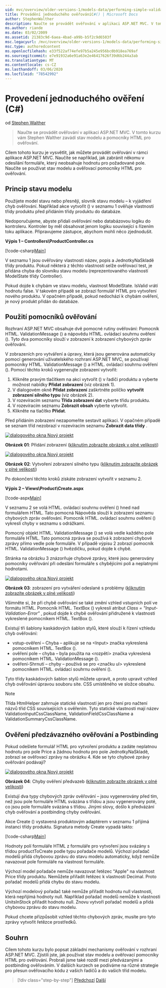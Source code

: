 ```yaml
---
uid: mvc/overview/older-versions-1/models-data/performing-simple-validation-cs
title: Provádění jednoduchého ověřováníC#() | Microsoft Docs
author: StephenWalther
description: Naučte se provádět ověřování v aplikaci ASP.NET MVC. V tomto kurzu vás Stephen Walther seznámí se stavem modelu a pomocníkem pro ověřování HTML...
ms.author: riande
ms.date: 03/02/2009
ms.assetid: 21383c9d-6aea-4bad-a99b-b5f2c9d6503f
msc.legacyurl: /mvc/overview/older-versions-1/models-data/performing-simple-validation-cs
msc.type: authoredcontent
ms.openlocfilehash: e33f522af74efe97b5a245e956bc0b918ea769af
ms.sourcegitcommit: e7e91932a6e91a63e2e46417626f39d6b244a3ab
ms.translationtype: MT
ms.contentlocale: cs-CZ
ms.lasthandoff: 03/06/2020
ms.locfileid: "78542992"
---
```

# <a name="performing-simple-validation-c"></a>Provedení jednoduchého ověření (C#)

od [Stephen Walther](https://github.com/StephenWalther)

> Naučte se provádět ověřování v aplikaci ASP.NET MVC. V tomto kurzu vám Stephen Walther zavádí stav modelu a pomocníky HTML pro ověřování.

Cílem tohoto kurzu je vysvětlit, jak můžete provádět ověřování v rámci aplikace ASP.NET MVC. Naučíte se například, jak zabránit někomu v odesílání formuláře, který neobsahuje hodnotu pro požadované pole. Naučíte se používat stav modelu a ověřovací pomocníky HTML pro ověřování.

## <a name="understanding-model-state"></a>Princip stavu modelu

Použijete model stavu nebo přesněji, slovník stavu modelu – k vyjádření chyb ověřování. Například akce vytvořit () v seznamu 1 ověřuje vlastnosti třídy produktu před přidáním třídy produktu do databáze.

Nedoporučujeme, abyste přidali ověřování nebo databázovou logiku do kontroleru. Kontroler by měl obsahovat jenom logiku související s řízením toku aplikace. Připravujeme zástupce, abychom mohli něco zjednodušit.

**Výpis 1 – Controllers\ProductController.cs**

[!code-csharp[Main](performing-simple-validation-cs/samples/sample1.cs)]

V seznamu 1 jsou ověřovány vlastnosti název, popis a JednotkyNaSkladě třídy produktu. Pokud některá z těchto vlastností selže ověřovací test, je přidána chyba do slovníku stavu modelu (reprezentovaného vlastností ModelState třídy Controller).

Pokud dojde k chybám ve stavu modelu, vlastnost ModelState. IsValid vrátí hodnotu false. V takovém případě se zobrazí formulář HTML pro vytvoření nového produktu. V opačném případě, pokud nedochází k chybám ověření, je nový produkt přidán do databáze.

## <a name="using-the-validation-helpers"></a>Použití pomocníků ověřování

Rozhraní ASP.NET MVC obsahuje dvě pomocné rutiny ověřování: Pomocník HTML. ValidationMessage () a nápovědu HTML. ovládací souhrnu ověření (). Tyto dva pomocníky slouží v zobrazení k zobrazení chybových zpráv ověřování.

V zobrazeních pro vytváření a úpravy, která jsou generována automaticky pomocí generování uživatelského rozhraní ASP.NET MVC, se používají pomocníky HTML. ValidationMessage () a HTML. ovládací souhrnu ověření (). Pomocí těchto kroků vygenerujte zobrazení vytvořit:

1. Klikněte pravým tlačítkem na akci vytvořit () v řadiči produktu a vyberte možnost nabídky **Přidat zobrazení** (viz obrázek 1).
2. V dialogovém okně **Přidat zobrazení** zaškrtněte políčko **vytvořit zobrazení silného typu** (viz obrázek 2).
3. V rozevíracím seznamu **Třída zobrazení dat** vyberte třídu produktu.
4. V rozevíracím seznamu **Zobrazit obsah** vyberte vytvořit.
5. Klikněte na tlačítko **Přidat**.

Před přidáním zobrazení nezapomeňte sestavit aplikaci. V opačném případě se seznam tříd nezobrazí v rozevíracím seznamu **Zobrazit data třídy** .

[![dialogového okna Nový projekt](performing-simple-validation-cs/_static/image1.jpg)](performing-simple-validation-cs/_static/image1.png)

**Obrázek 01**: Přidání zobrazení ([kliknutím zobrazíte obrázek v plné velikosti](performing-simple-validation-cs/_static/image2.png))

[![dialogového okna Nový projekt](performing-simple-validation-cs/_static/image2.jpg)](performing-simple-validation-cs/_static/image3.png)

**Obrázek 02**: Vytvoření zobrazení silného typu ([kliknutím zobrazíte obrázek v plné velikosti](performing-simple-validation-cs/_static/image4.png))

Po dokončení těchto kroků získáte zobrazení vytvořit v seznamu 2.

**Výpis 2 – Views\Product\Create.aspx**

[!code-aspx[Main](performing-simple-validation-cs/samples/sample2.aspx)]

V seznamu 2 se volá HTML. ovládací souhrnu ověření () hned nad formulářem HTML. Tato pomocná Nápověda slouží k zobrazení seznamu chybových zpráv ověřování. Pomocník HTML. ovládací souhrnu ověření () vykreslí chyby v seznamu s odrážkami.

Pomocný objekt HTML. ValidationMessage () se volá vedle každého pole formuláře HTML. Tato pomocná zpráva se používá k zobrazení chybové zprávy přímo vedle pole formuláře. V případě výpisu 2 zobrazí pomocník HTML. ValidationMessage () hvězdičku, pokud dojde k chybě.

Stránka na obrázku 3 znázorňuje chybové zprávy, které jsou generovány pomocníky ověřování při odeslání formuláře s chybějícími poli a neplatnými hodnotami.

[![dialogového okna Nový projekt](performing-simple-validation-cs/_static/image3.jpg)](performing-simple-validation-cs/_static/image5.png)

**Obrázek 03**: zobrazení pro vytváření odeslané s problémy ([kliknutím zobrazíte obrázek v plné velikosti](performing-simple-validation-cs/_static/image6.png))

Všimněte si, že při chybě ověřování se také změní vzhled vstupních polí ve formátu HTML. Pomocník HTML. TextBox () vykreslí atribut *Class = "Input-Validation-Error"* , pokud dojde k chybě ověřování přidružené k vlastnosti vykreslené pomocníkem HTML. TextBox ().

Existují tři šablony kaskádových šablon stylů, které slouží k řízení vzhledu chyb ověřování:

- vstup-ověření – Chyba – aplikuje se na &lt;Input&gt; značka vykreslená pomocníkem HTML. TextBox ().
- ověření pole – chyba – byla použita na &lt;rozpětí&gt; značka vykreslená pomocníkem HTML. ValidationMessage ().
- ověření-Shrnutí – chyby – používá se pro &lt;značku ul&gt; vykreslené pomocníkem HTML. ovládací souhrnu ověření ().

Tyto třídy kaskádových šablon stylů můžete upravit, a proto upravit vzhled chyb ověřování úpravou souboru site. CSS umístěného ve složce obsahu.

> [!NOTE] 
> 
> Třída HtmlHelper zahrnuje statické vlastnosti jen pro čtení pro načtení názvů tříd CSS souvisejících s ověřením. Tyto statické vlastnosti mají název ValidationInputCssClassName, ValidationFieldCssClassName a ValidationSummaryCssClassName.

## <a name="prebinding-validation-and-postbinding-validation"></a>Ověření předzávazného ověřování a Postbinding

Pokud odešlete formulář HTML pro vytvoření produktu a zadáte neplatnou hodnotu pro pole Price a žádnou hodnotu pro pole JednotkyNaSkladě, zobrazí se ověřovací zprávy na obrázku 4. Kde se tyto chybové zprávy ověřování podávají?

[![dialogového okna Nový projekt](performing-simple-validation-cs/_static/image4.jpg)](performing-simple-validation-cs/_static/image7.png)

**Obrázek 04**: Chyby ověření předvazeb ([kliknutím zobrazíte obrázek v plné velikosti](performing-simple-validation-cs/_static/image8.png))

Existují dva typy chybových zpráv ověřování – jsou vygenerovány před tím, než jsou pole formuláře HTML svázána s třídou a jsou vygenerovány poté, co jsou pole formuláře svázána s třídou. Jinými slovy, došlo k předvázání chyb ověřování a postbinding chyby ověřování.

Akce Create () vystavená produktovým adaptérem v seznamu 1 přijímá instanci třídy produktu. Signatura metody Create vypadá takto:

[!code-csharp[Main](performing-simple-validation-cs/samples/sample3.cs)]

Hodnoty polí formuláře HTML z formuláře pro vytvoření jsou svázány s třídou productToCreate podle typu pořadače modelů. Výchozí pořadač modelů přidá chybovou zprávu do stavu modelu automaticky, když nemůže navazovat pole formuláře na vlastnost formuláře.

Výchozí model pořadače nemůže navazovat řetězec "Apple" na vlastnost Price třídy produktu. Nemůžete přiřadit řetězec k vlastnosti Decimal. Proto pořadač modelů přidá chybu do stavu modelu.

Výchozí modelový pořadač také nemůže přiřadit hodnotu null vlastnosti, která nepřijímá hodnoty null. Například pořadač modelů nemůže k vlastnosti UnitsInStock přiřadit hodnotu null. Znovu vytvoří pořadač modelů a přidá chybovou zprávu do stavu modelu.

Pokud chcete přizpůsobit vzhled těchto chybových zpráv, musíte pro tyto zprávy vytvořit řetězce prostředků.

## <a name="summary"></a>Souhrn

Cílem tohoto kurzu bylo popsat základní mechanismy ověřování v rozhraní ASP.NET MVC. Zjistili jste, jak používat stav modelu a ověřovací pomocníky HTML pro ověřování. Probrali jsme také rozdíl mezi předvázanými a postbinding ověřováním. V dalších kurzech se podíváme na různé strategie pro přesun ověřovacího kódu z vašich řadičů a do vašich tříd modelu.

> [!div class="step-by-step"]
> [Předchozí](displaying-a-table-of-database-data-cs.md)
> [Další](validating-with-the-idataerrorinfo-interface-cs.md)
